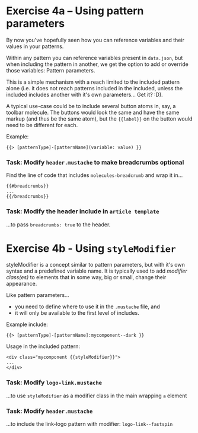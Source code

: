 # Exercise 4a – Using pattern parameters

By now you've hopefully seen how you can reference variables and their values in
your patterns.

Within any pattern you can reference variables
present in `data.json`, but when including the pattern in another,
we get the option to add or override those variables: Pattern parameters.

This is a simple mechanism with a reach limited to the included pattern alone
(i.e. it does not reach patterns included in the included, unless the included
includes another with it's own parameters... Get it? :D).

A typical use-case could be to include several button atoms in, say, a toolbar
molecule. The buttons would look the same and have the same markup (and thus
be the same atom), but the `{{label}}` on the button would need to be different for each.

Example:
```
{{> [patternType]-[patternName](variable: value) }}
```

### Task: Modify `header.mustache` to make breadcrumbs optional
Find the line of code that includes `molecules-breadcrumb` and wrap it in...
```
{{#breadcrumbs}}
...
{{/breadcrumbs}}
```

### Task: Modify the header include in `article template`
...to pass `breadcrumbs: true` to the header.


# Exercise 4b - Using `styleModifier`

styleModifier is a concept similar to pattern parameters, but with it's own
syntax and a predefined variable name. It is typically used to add _modifier class(es)_
to elements that in some way, big or small, change their appearance.

Like pattern parameters...
- you need to define where to use it in the `.mustache` file, and
- it will only be available to the first level of includes.

Example include:
```
{{> [patternType]-[patternName]:mycomponent--dark }}
```
Usage in the included pattern:
```
<div class="mycomponent {{styleModifier}}">
...
</div>
```

### Task: Modify `logo-link.mustache`
...to use `styleModifier` as a modifier class in the main wrapping `a` element

### Task: Modify `header.mustache`
...to include the link-logo pattern with modifier: `logo-link--fastspin`
